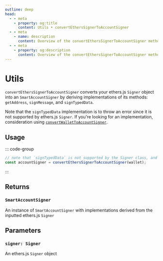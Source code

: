 ```yaml
---
outline: deep
head:
  - - meta
    - property: og:title
      content: Utils • convertEthersSignerToAccountSigner
  - - meta
    - name: description
      content: Overview of the convertEthersSignerToAccountSigner method in aa-ethers
  - - meta
    - property: og:description
      content: Overview of the convertEthersSignerToAccountSigner method in aa-ethers
---
```


# Utils

`convertEthersSignerToAccountSigner` converts your ethers.js `Signer` object into an `SmartAccountSigner` by deriving implementations of its methods: `getAddress`, `signMessage`, and `signTypedData`.

Note that the `signTypedData` implementation is to throw an error since it is not supported by ethers.js `Signer`. If you're looking for an implementation, consideration using [`convertWalletToAccountSigner`](/packages/aa-ethers/utils/convertWalletToAccountSigner).

## Usage

::: code-group

```ts [example.ts]
// note that `signTypedData` is not supported by the Signer class, and so this util method cannot derive an implementation of said method for LocalAccountSigner
const accountSigner = convertEthersSignerToAccountSigner(wallet);
```

:::

## Returns

### `SmartAccountSigner`

An instance of `SmartAccountSigner` with implementations derived from the inputted ethers.js `Signer`

## Parameters

### `signer: Signer`

An ethers.js `Signer` object
